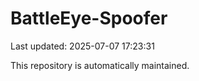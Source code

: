 # BattleEye-Spoofer

Last updated: 2025-07-07 17:23:31

This repository is automatically maintained.
